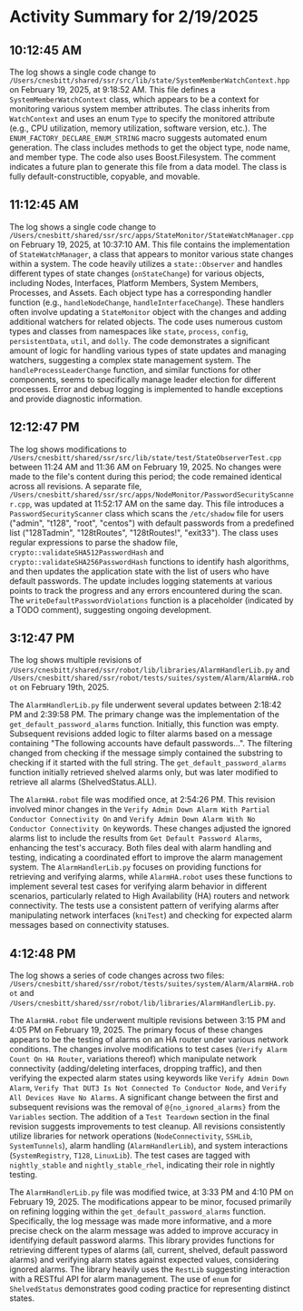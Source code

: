 # Activity Summary for 2/19/2025

## 10:12:45 AM
The log shows a single code change to `/Users/cnesbitt/shared/ssr/src/lib/state/SystemMemberWatchContext.hpp` on February 19, 2025, at 9:18:52 AM.  This file defines a `SystemMemberWatchContext` class, which appears to be a context for monitoring various system member attributes.  The class inherits from `WatchContext` and uses an enum `Type` to specify the monitored attribute (e.g., CPU utilization, memory utilization, software version, etc.).  The  `ENUM_FACTORY_DECLARE_ENUM_STRING` macro suggests automated enum generation. The class includes methods to get the object type, node name, and member type. The code also uses Boost.Filesystem.  The comment indicates a future plan to generate this file from a data model.  The class is fully default-constructible, copyable, and movable.


## 11:12:45 AM
The log shows a single code change to `/Users/cnesbitt/shared/ssr/src/apps/StateMonitor/StateWatchManager.cpp` on February 19, 2025, at 10:37:10 AM.  This file contains the implementation of `StateWatchManager`, a class that appears to monitor various state changes within a system.  The code heavily utilizes a `state::Observer` and handles different types of state changes (`onStateChange`) for various objects, including Nodes, Interfaces, Platform Members, System Members, Processes, and Assets. Each object type has a corresponding handler function (e.g., `handleNodeChange`, `handleInterfaceChange`).  These handlers often involve updating a `StateMonitor` object with the changes and adding additional watchers for related objects. The code uses numerous custom types and classes from namespaces like `state`, `process`, `config`, `persistentData`, `util`, and `dolly`.  The code demonstrates a significant amount of logic for handling various types of state updates and managing watchers, suggesting a complex state management system.  The `handleProcessLeaderChange` function, and similar functions for other components, seems to specifically manage leader election for different processes.  Error and debug logging is implemented to handle exceptions and provide diagnostic information.


## 12:12:47 PM
The log shows modifications to `/Users/cnesbitt/shared/ssr/src/lib/state/test/StateObserverTest.cpp` between 11:24 AM and 11:36 AM on February 19, 2025.  No changes were made to the file's content during this period; the code remained identical across all revisions.  A separate file, `/Users/cnesbitt/shared/ssr/src/apps/NodeMonitor/PasswordSecurityScanner.cpp`, was updated at 11:52:17 AM on the same day. This file introduces a `PasswordSecurityScanner` class which scans the `/etc/shadow` file for users ("admin", "t128", "root", "centos") with default passwords from a predefined list ("128Tadmin", "128tRoutes", "128tRoutes!", "exit33").  The class uses regular expressions to parse the shadow file,  `crypto::validateSHA512PasswordHash` and `crypto::validateSHA256PasswordHash` functions to identify hash algorithms, and then updates the application state with the list of users who have default passwords.  The update includes logging statements at various points to track the progress and any errors encountered during the scan.  The `writeDefaultPasswordViolations` function is a placeholder (indicated by a TODO comment), suggesting ongoing development.


## 3:12:47 PM
The log shows multiple revisions of `/Users/cnesbitt/shared/ssr/robot/lib/libraries/AlarmHandlerLib.py` and `/Users/cnesbitt/shared/ssr/robot/tests/suites/system/Alarm/AlarmHA.robot` on February 19th, 2025.

The `AlarmHandlerLib.py` file underwent several updates between 2:18:42 PM and 2:39:58 PM.  The primary change was the implementation of the `get_default_password_alarms` function. Initially, this function was empty.  Subsequent revisions added logic to filter alarms based on a message containing "The following accounts have default passwords...". The filtering changed from checking if the message simply contained the substring to checking if it started with the full string.  The  `get_default_password_alarms` function initially retrieved shelved alarms only, but was later modified to retrieve all alarms (ShelvedStatus.ALL).

The `AlarmHA.robot` file was modified once, at 2:54:26 PM. This revision involved minor changes in the `Verify Admin Down Alarm With Partial Conductor Connectivity On` and `Verify Admin Down Alarm With No Conductor Connectivity On` keywords.  These changes adjusted the ignored alarms list to include the results from `Get Default Password Alarms`, enhancing the test's accuracy.  Both files deal with alarm handling and testing, indicating a coordinated effort to improve the alarm management system.  The `AlarmHandlerLib.py` focuses on providing functions for retrieving and verifying alarms, while `AlarmHA.robot` uses these functions to implement several test cases for verifying alarm behavior in different scenarios, particularly related to High Availability (HA) routers and network connectivity. The tests use a consistent pattern of verifying alarms after manipulating network interfaces (`kniTest`) and checking for expected alarm messages based on connectivity statuses.


## 4:12:48 PM
The log shows a series of code changes across two files: `/Users/cnesbitt/shared/ssr/robot/tests/suites/system/Alarm/AlarmHA.robot` and `/Users/cnesbitt/shared/ssr/robot/lib/libraries/AlarmHandlerLib.py`.

The `AlarmHA.robot` file underwent multiple revisions between 3:15 PM and 4:05 PM on February 19, 2025.  The primary focus of these changes appears to be the testing of alarms on an HA router under various network conditions.  The changes involve modifications to test cases (`Verify Alarm Count On HA Router`, variations thereof) which manipulate network connectivity (adding/deleting interfaces, dropping traffic), and then verifying the expected alarm states using keywords like `Verify Admin Down Alarm`, `Verify That DUT3 Is Not Connected To Conductor Node`, and `Verify All Devices Have No Alarms`.  A significant change between the first and subsequent revisions was the removal of  `@{no_ignored_alarms}` from the `Variables` section.  The addition of a `Test Teardown` section  in the final revision suggests improvements to test cleanup.  All revisions consistently utilize libraries for network operations (`NodeConnectivity`, `SSHLib`, `SystemTunnels`), alarm handling (`AlarmHandlerLib`), and system interactions (`SystemRegistry`, `T128`, `LinuxLib`). The test cases are tagged with `nightly_stable` and `nightly_stable_rhel`, indicating their role in nightly testing.

The `AlarmHandlerLib.py` file was modified twice, at 3:33 PM and 4:10 PM on February 19, 2025. The modifications appear to be minor, focused primarily on refining logging within the `get_default_password_alarms` function. Specifically, the log message was made more informative, and a more precise check on the alarm message was added to improve accuracy in identifying default password alarms.  This library provides functions for retrieving different types of alarms (all, current, shelved, default password alarms) and verifying alarm states against expected values, considering ignored alarms.  The library heavily uses the `RestLib` suggesting interaction with a RESTful API for alarm management.  The use of `enum` for `ShelvedStatus` demonstrates good coding practice for representing distinct states.
